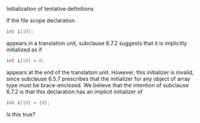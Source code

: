 Initialization of tentative definitions

If the file scope declaration

```c
int i[10];
```

appears in a translation unit, subclause 6.7.2 suggests that it is implicitly
initialized as if

```c
int i[10] = 0;
```

appears at the end of the translation unit. However, this initializer is
invalid, since subclause 6.5.7 prescribes that the initializer for any object of
array type must be brace-enclosed. We believe that the intention of subclause
6.7.2 is that this declaration has an implicit initializer of

```c
int i[10] = {0};
```

Is this true?
